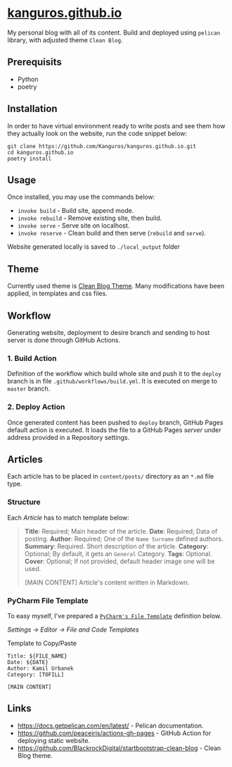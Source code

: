 # [kanguros.github.io](https://kanguros.github.io)

My personal blog with all of its content.
Build and deployed using `pelican` library, with adjusted theme `Clean Blog`.

## Prerequisits

- Python
- poetry

## Installation

In order to have virtual environment ready to write posts and see them how they actually look on the website, run the
code snippet below:

```shell
git clone https://github.com/Kanguros/kanguros.github.io.git
cd kanguros.github.io
poetry install
```

## Usage

Once installed, you may use the commands below:

- `invoke build` - Build site, append mode.
- `invoke rebuild` - Remove existing site, then build.
- `invoke serve` - Serve site on localhost.
- `invoke reserve` - Clean build and then serve (`rebuild` and `serve`).

Website generated locally is saved to `./local_output` folder

## Theme

Currently used theme is [Clean Blog Theme](https://github.com/BlackrockDigital/startbootstrap-clean-blog).
Many modifications have been applied, in templates and css files.

## Workflow

Generating website, deployment to desire branch and sending to host server is done through GitHub Actions.

### 1. Build Action

Definition of the workflow which build whole site and push it to the `deploy` branch is in
file `.github/workflows/build.yml`. It is executed on merge to `master` branch.

### 2. Deploy Action

Once generated content has been pushed to `deploy` branch, GitHub Pages default action is executed. It loads the file to
a GitHub Pages _server_ under address provided in a Repository settings.

## Articles

Each article has to be placed in `content/posts/` directory as an `*.md` file type.

### Structure

Each _Article_ has to match template below:

> **Title**: Required; Main header of the article.
> **Date**: Required; Data of posting.
> **Author**: Required; One of the `Name Surname` defined authors.
> **Summary**: Required. Short description of the article.
> **Category**: Optional; By default, it gets an `General` Category.
> **Tags**: Optional.
> **Cover**: Optional; If not provided, default header image one will be used.
>
> [MAIN CONTENT]
> Article's content written in Markdown.

### PyCharm File Template

To easy myself, I've prepared a [`PyCharm's File Template`](https://www.jetbrains.com/help/pycharm/using-file-and-code-templates.html) definition below.

_Settings -> Editor -> File and Code Templates_

Template to Copy/Paste

```
Title: ${FILE_NAME}
Date: ${DATE}
Author: Kamil Urbanek
Category: [TOFILL]

[MAIN CONTENT]
```

## Links

- https://docs.getpelican.com/en/latest/ - Pelican documentation.
- https://github.com/peaceiris/actions-gh-pages - GitHub Action for deploying static website.
- https://github.com/BlackrockDigital/startbootstrap-clean-blog - Clean Blog theme.
